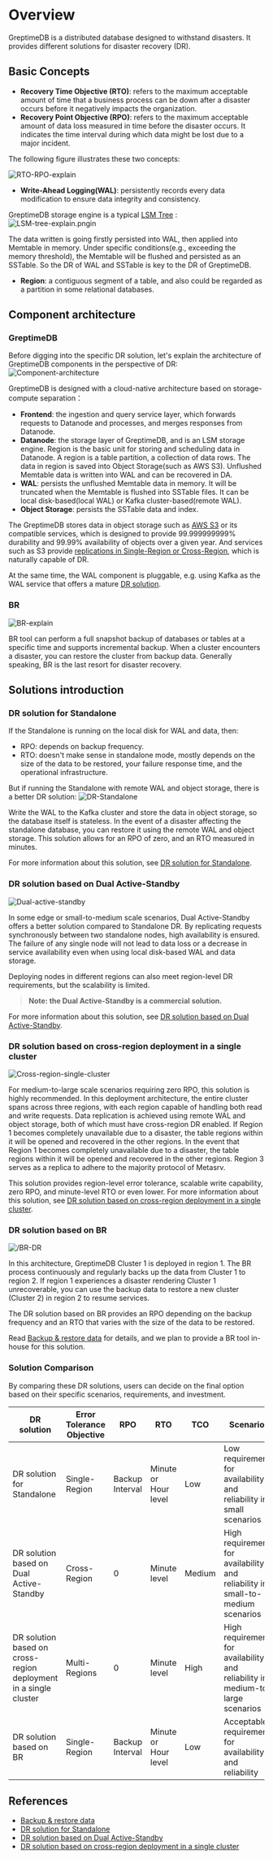 # Overview

GreptimeDB is a distributed database designed to withstand disasters. It provides different solutions for disaster recovery (DR).

## Basic Concepts

* **Recovery Time Objective (RTO)**: refers to the maximum acceptable amount of time that a business process can be down after a disaster occurs before it negatively impacts the organization.
* **Recovery Point Objective (RPO)**: refers to the maximum acceptable amount of data loss measured in time before the disaster occurs. It indicates the time interval during which data might be lost due to a major incident. 

The following figure illustrates these two concepts:

![RTO-RPO-explain](/RTO-RPO-explain.png)

* **Write-Ahead Logging(WAL)**: persistently records every data modification to ensure data integrity and consistency.

GreptimeDB storage engine is a typical [LSM Tree](https://en.wikipedia.org/wiki/Log-structured_merge-tree) :
![LSM-tree-explain.pngin](/LSM-tree-explain.png)

The data written is going firstly persisted into WAL, then applied into Memtable in memory. Under specific conditions(e.g., exceeding the memory threshold), the Memtable will be flushed and persisted as an SSTable. So the DR of WAL and SSTable is key to the DR of GreptimeDB.

* **Region**: a contiguous segment of a table, and also could be regarded as a partition in some relational databases.

## Component architecture

### GreptimeDB

Before digging into the specific DR solution, let's explain the architecture of GreptimeDB components in the perspective of DR:
![Component-architecture](/Component-architecture.png)

GreptimeDB is designed with a cloud-native architecture based on storage-compute separation：
* **Frontend**:  the ingestion and query service layer, which forwards requests to Datanode and processes, and merges responses from Datanode.
* **Datanode**:  the storage layer of GreptimeDB, and is an LSM storage engine. Region is the basic unit for storing and scheduling data in Datanode. A region is a table partition, a collection of data rows. The data in region is saved into Object Storage(such as AWS S3). Unflushed Memtable data is written into WAL and can be recovered in DA.
* **WAL**: persists the unflushed Memtable data in memory. It will be truncated when the Memtable is flushed into SSTable files. It can be local disk-based(local WAL) or Kafka cluster-based(remote WAL).
* **Object Storage**: persists the SSTable data and index.

The GreptimeDB stores data in object storage such as [AWS S3](https://docs.aws.amazon.com/AmazonS3/latest/userguide/DataDurability.html) or its compatible services, which is designed to provide 99.999999999% durability and 99.99% availability of objects over a given year. And services such as S3 provide [replications in Single-Region or Cross-Region](https://docs.aws.amazon.com/AmazonS3/latest/userguide/replication.html), which is naturally capable of DR.

At the same time, the WAL component is pluggable, e.g. using Kafka as the WAL service that offers a mature [DR solution](https://www.confluent.io/blog/disaster-recovery-multi-datacenter-apache-kafka-deployments/).

### BR

![BR-explain](/BR-explain.png)

BR tool can perform a full snapshot backup of databases or tables at a specific time and supports incremental backup.
When a cluster encounters a disaster, you can restore the cluster from backup data. Generally speaking, BR is the last resort for disaster recovery.

## Solutions introduction

### DR solution for Standalone
If the Standalone is running on the local disk for WAL and data, then:
* RPO: depends on backup frequency.
* RTO: doesn't make sense in standalone mode, mostly depends on the size of the data to be restored, your failure response time, and the operational infrastructure.

But if running the Standalone with remote WAL and object storage, there is a better DR solution:
![DR-Standalone](/DR-Standalone.png)

Write the WAL to the Kafka cluster and store the data in object storage, so the database itself is stateless. In the event of a disaster affecting the standalone database, you can restore it using the remote WAL and object storage. This solution allows for an RPO of zero, and an RTO measured in minutes.

 For more information about this solution, see [DR solution for Standalone](./dr-solution-for-standalone.md).

### DR solution based on Dual Active-Standby 
![Dual-active-standby](/Dual-active-standby.png)

In some edge or small-to-medium scale scenarios, Dual Active-Standby offers a better solution compared to Standalone DR. By replicating requests synchronously between two standalone nodes, high availability is ensured. The failure of any single node will not lead to data loss or a decrease in service availability even when using local disk-based WAL and data storage.

Deploying nodes in different regions can also meet region-level DR requirements, but the scalability is limited.

> **Note: the Dual Active-Standby is a commercial solution.**

For more information about this solution, see [DR solution based on Dual Active-Standby](./dr-solution-based-on-dual-active-standby.md).

### DR solution  based on cross-region deployment in a single cluster

![Cross-region-single-cluster](/Cross-region-single-cluster.png)

For medium-to-large scale scenarios requiring zero RPO, this solution is highly recommended. In this deployment architecture, the entire cluster spans across three regions, with each region capable of handling both read and write requests. Data replication is achieved using remote WAL and object storage, both of which must have cross-region DR enabled.
If Region 1 becomes completely unavailable due to a disaster, the table regions within it will be opened and recovered in the other regions.
In the event that Region 1 becomes completely unavailable due to a disaster, the table regions within it will be opened and recovered in the other regions. Region 3 serves as a replica to adhere to the majority protocol of Metasrv.

This solution provides region-level error tolerance, scalable write capability, zero RPO, and minute-level RTO or even lower. For more information about this solution, see [DR solution based on cross-region deployment in a single cluster](./dr-solution-based-on-cross-region-deployment-in-single-cluster.md).

### DR solution based on BR

![/BR-DR](/BR-DR.png)

In this architecture, GreptimeDB Cluster 1 is deployed in region 1. The BR process continuously and regularly backs up the data from Cluster 1 to region 2. If region 1 experiences a disaster rendering Cluster 1 unrecoverable, you can use the backup data to restore a new cluster (Cluster 2) in region 2 to resume services.

The DR solution based on BR provides an RPO depending on the backup frequency and an RTO that varies with the size of the data to be restored.

Read [Backup & restore data](./back-up-&-restore-data.md) for details, and we plan to provide a BR tool in-house for this solution.

### Solution Comparison

By comparing these DR solutions, users can decide on the final option based on their specific scenarios, requirements, and investment.


|     DR solution | Error Tolerance Objective |  RPO | RTO | TCO | Scenarios | Notes |
| ------------- | ------------------------- | ----- | ----- | ----- | ---------- | --------|
|  DR solution for Standalone| Single-Region | Backup Interval | Minute or Hour level | Low | Low requirements for availability and reliability in small scenarios |  Recommended to use remote WAL and object storage to achieve high availability and reliability |
|  DR solution based on Dual Active-Standby| Cross-Region | 0 | Minute level | Medium | High requirements for availability and reliability in small-to-medium scenarios |  Remote WAL and Object storage are optional|
|  DR solution based on cross-region deployment in a single cluster| Multi-Regions | 0 | Minute level | High | High requirements for availability and reliability in medium-to-large scenarios |  Remote WAL and Object storage are required |
|  DR solution based on BR | Single-Region | Backup Interval | Minute or Hour level | Low | Acceptable requirements for availability and reliability |  Remote WAL and Object storage are optional |


## References
* [Backup & restore data](./back-up-&-restore-data.md)
* [DR solution for Standalone](./dr-solution-for-standalone.md)
* [DR solution based on Dual Active-Standby](./dr-solution-based-on-dual-active-standby.md)
* [DR solution based on cross-region deployment in a single cluster](./dr-solution-based-on-cross-region-deployment-in-single-cluster.md)